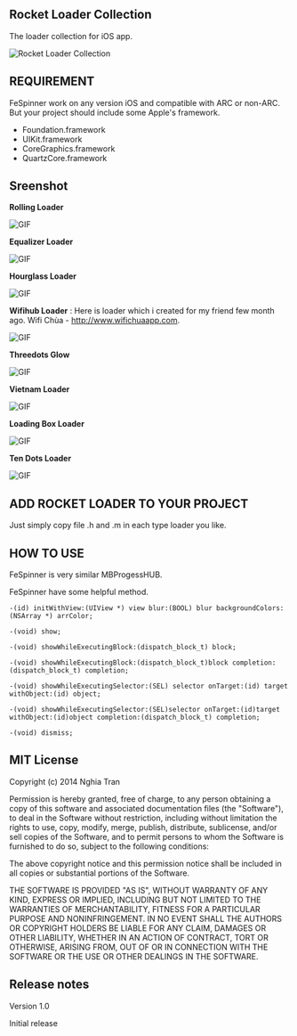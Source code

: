 ## Rocket Loader Collection

The loader collection for iOS app.

![](http://nghiatran.me/wp-content/uploads/2015/01/iTunesArtwork.png "Rocket Loader Collection")

## REQUIREMENT
FeSpinner work on any version iOS and compatible with ARC or non-ARC.
But your project should include some Apple's framework.

+ Foundation.framework
+ UIKit.framework
+ CoreGraphics.framework
+ QuartzCore.framework

## Sreenshot

**Rolling Loader**

![GIF](http://nghiatran.me/wp-content/uploads/2015/01/RollingLoader.gif)

**Equalizer Loader**

![GIF](http://nghiatran.me/wp-content/uploads/2015/01/EqualizerLoader.gif)

**Hourglass Loader**

![GIF](http://nghiatran.me/wp-content/uploads/2015/01/HourGlassLoader.gif)

**Wifihub Loader** : Here is loader which i created for my friend few month ago. Wifi Chùa - http://www.wifichuaapp.com.

![GIF](http://nghiatran.me/wp-content/uploads/2015/01/WifiHubLoader.gif)

**Threedots Glow**

![GIF](http://nghiatran.me/wp-content/uploads/2015/01/TheeDotGlow.gif)

**Vietnam Loader**

![GIF](http://nghiatran.me/wp-content/uploads/2015/01/VietnamLoader.gif)

**Loading Box Loader**

![GIF](http://nghiatran.me/wp-content/uploads/2015/01/LoadingBox.gif)

**Ten Dots Loader**

![GIF](http://nghiatran.me/wp-content/uploads/2015/01/TenDot.gif)

## ADD ROCKET LOADER TO YOUR PROJECT

Just simply copy file .h and .m in each type loader you like.

##  HOW TO USE

FeSpinner is very similar MBProgessHUB.

FeSpinner have some helpful method.

```objc
-(id) initWithView:(UIView *) view blur:(BOOL) blur backgroundColors:(NSArray *) arrColor;

-(void) show;

-(void) showWhileExecutingBlock:(dispatch_block_t) block;

-(void) showWhileExecutingBlock:(dispatch_block_t)block completion:(dispatch_block_t) completion;

-(void) showWhileExecutingSelector:(SEL) selector onTarget:(id) target withObject:(id) object;

-(void) showWhileExecutingSelector:(SEL)selector onTarget:(id)target withObject:(id)object completion:(dispatch_block_t) completion;

-(void) dismiss;
```
## MIT License
Copyright (c) 2014 Nghia Tran

Permission is hereby granted, free of charge, to any person obtaining a copy of this software and associated documentation files (the "Software"), to deal in the Software without restriction, including without limitation the rights to use, copy, modify, merge, publish, distribute, sublicense, and/or sell copies of the Software, and to permit persons to whom the Software is furnished to do so, subject to the following conditions:

The above copyright notice and this permission notice shall be included in all copies or substantial portions of the Software.

THE SOFTWARE IS PROVIDED "AS IS", WITHOUT WARRANTY OF ANY KIND, EXPRESS OR IMPLIED, INCLUDING BUT NOT LIMITED TO THE WARRANTIES OF MERCHANTABILITY, FITNESS FOR A PARTICULAR PURPOSE AND NONINFRINGEMENT. IN NO EVENT SHALL THE AUTHORS OR COPYRIGHT HOLDERS BE LIABLE FOR ANY CLAIM, DAMAGES OR OTHER LIABILITY, WHETHER IN AN ACTION OF CONTRACT, TORT OR OTHERWISE, ARISING FROM, OUT OF OR IN CONNECTION WITH THE SOFTWARE OR THE USE OR OTHER DEALINGS IN THE SOFTWARE.

## Release notes

Version 1.0

Initial release
